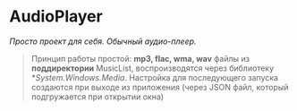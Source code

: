 # AudioPlayer

*Просто проект для себя.*
*Обычный аудио-плеер.*

>Принцип работы простой: **mp3, flac, wma, wav** файлы из **поддиректории** MusicList,
>воспроизводятся через библиотеку **System.Windows.Media*.
>Настройка для последующего запуска создаются при выходе из приложения (через JSON файл,
>который подгружается при открытии окна) 
